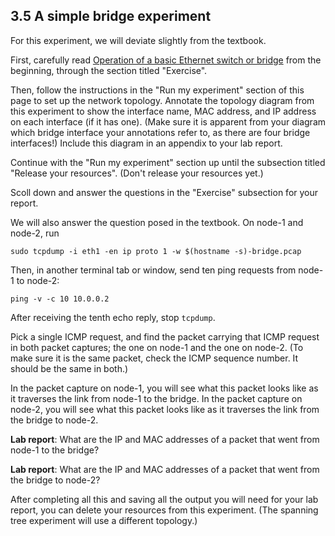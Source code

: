 ## 3.5 A simple bridge experiment

For this experiment, we will deviate slightly from the textbook.

First, carefully read [Operation of a basic Ethernet switch or bridge](https://witestlab.poly.edu/blog/basic-ethernet-switch-operation/) from the beginning, through the section titled "Exercise".

Then, follow the instructions in the "Run my experiment" section of this page to set up the network topology. Annotate the topology diagram from this experiment to show the interface name, MAC address, and IP address on each interface (if it has one). (Make sure it is apparent from your diagram which bridge interface your annotations refer to, as there are four bridge interfaces!) Include this diagram in an appendix to your lab report.

Continue with the "Run my experiment" section up until the subsection titled "Release your resources". (Don't release your resources yet.) 

Scoll down and answer the questions in the "Exercise" subsection for your report.

We will also answer the question posed in the textbook. On node-1 and node-2, run

```
sudo tcpdump -i eth1 -en ip proto 1 -w $(hostname -s)-bridge.pcap
```

Then, in another terminal tab or window, send ten ping requests from node-1 to node-2:

```
ping -v -c 10 10.0.0.2
```

After receiving the tenth echo reply, stop `tcpdump`.

Pick a single ICMP request, and find the packet carrying that ICMP request in both packet captures; the one on node-1 and the one on node-2. (To make sure it is the same packet, check the ICMP sequence number. It should be the same in both.)

In the packet capture on node-1, you will see what this packet looks like as it traverses the link from node-1 to the bridge. In the packet capture on node-2, you will see what this packet looks like as it traverses the link from the bridge to node-2.

**Lab report**: What are the IP and MAC addresses of a packet that went from node-1 to the bridge?

**Lab report**: What are the IP and MAC addresses of a packet that went from the bridge to node-2? 

After completing all this and saving all the output you will need for your lab report, you can delete your resources from this experiment. (The spanning tree experiment will use a different topology.)


